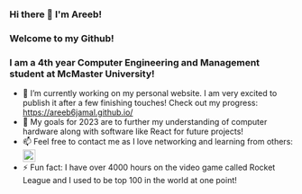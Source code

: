 ### Hi there 👋 I'm Areeb!
### Welcome to my Github!

### I am a 4th year Computer Engineering and Management student at McMaster University!

<!--
**areeb6jamal/areeb6jamal** is a ✨ _special_ ✨ repository because its `README.md` (this file) appears on your GitHub profile.

Here are some ideas to get you started:
-->

- 🔭 I’m currently working on my personal website. I am very excited to publish it after a few finishing touches! Check out my progress: https://areeb6jamal.github.io/
- 🌱 My goals for 2023 are to further my understanding of computer hardware along with software like React for future projects!
- 📫 Feel free to contact me as I love networking and learning from others: 
[<img align="center" alt="LinkedIn" width="22px" src="https://cdn.jsdelivr.net/npm/simple-icons@v3/icons/linkedin.svg" />][1]
- ⚡ Fun fact: I have over 4000 hours on the video game called Rocket League and I used to be top 100 in the world at one point!


[1]: https://www.linkedin.com/in/areebjamal/

